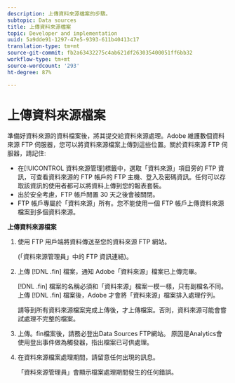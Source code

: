 ```yaml
---
description: 上傳資料來源檔案的步驟。
subtopic: Data sources
title: 上傳資料來源檔案
topic: Developer and implementation
uuid: 5a9dde91-1297-47e5-9393-611b40413c17
translation-type: tm+mt
source-git-commit: fb2a63432275c4ab621df263035400051ff6bb32
workflow-type: tm+mt
source-wordcount: '293'
ht-degree: 87%

---
```



# 上傳資料來源檔案

準備好資料來源的資料檔案後，將其提交給資料來源處理。Adobe 維護數個資料來源 FTP 伺服器，您可以將資料來源檔案上傳到這些位置。關於資料來源 FTP 伺服器，請記住:

* 在[!UICONTROL 資料來源管理]標籤中，選取「資料來源」項目旁的 FTP 資訊，可查看資料來源的 FTP 帳戶的 FTP 主機、登入及密碼資訊。任何可以存取該資訊的使用者都可以將資料上傳到您的報表套裝。
* 出於安全考慮，FTP 帳戶閒置 30 天之後會被關閉。
* FTP 帳戶專屬於「資料來源」所有。您不能使用一個 FTP 帳戶上傳資料來源檔案到多個資料來源。

**上傳資料來源檔案**

1. 使用 FTP 用戶端將資料傳送至您的資料來源 FTP 網站。

   (「資料來源管理員」中的 FTP 資訊連結)。

1. 上傳 [!DNL .fin] 檔案，通知 Adobe「資料來源」檔案已上傳完畢。

   [!DNL .fin] 檔案的名稱必須和「資料來源」檔案一模一樣，只有副檔名不同。上傳 [!DNL .fin] 檔案後，Adobe 才會將「資料來源」檔案排入處理佇列。

   請等到所有資料來源檔案完成上傳後，才上傳檔案。否則，資料來源可能會嘗試處理不完整的檔案。
1. 上傳。fin檔案後，請務必登出Data Sources FTP網站。 原因是Analytics會使用登出事件做為觸發器，指出檔案已可供處理。
1. 在資料來源檔案處理期間，請留意任何出現的訊息。

   「資料來源管理員」會顯示檔案處理期間發生的任何錯誤。

